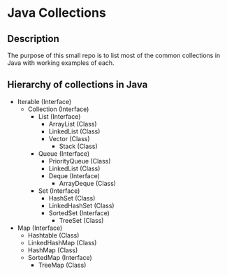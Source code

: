 # Java Collections

## Description

The purpose of this small repo is to list most of the common collections in Java with working examples of each.

## Hierarchy of collections in Java

- Iterable (Interface)
  - Collection (Interface)
    - List (Interface)
      - ArrayList (Class)
      - LinkedList (Class)
      - Vector (Class)
        - Stack (Class)
    - Queue (Interface)
      - PriorityQueue (Class)
      - LinkedList (Class)
      - Deque (Interface)
        - ArrayDeque (Class)
    - Set (Interface)
      - HashSet (Class)
      - LinkedHashSet (Class)
      - SortedSet (Interface)
        - TreeSet (Class)
- Map (Interface)
  - Hashtable (Class)
  - LinkedHashMap (Class)
  - HashMap (Class)
  - SortedMap (Interface)
    - TreeMap (Class)

